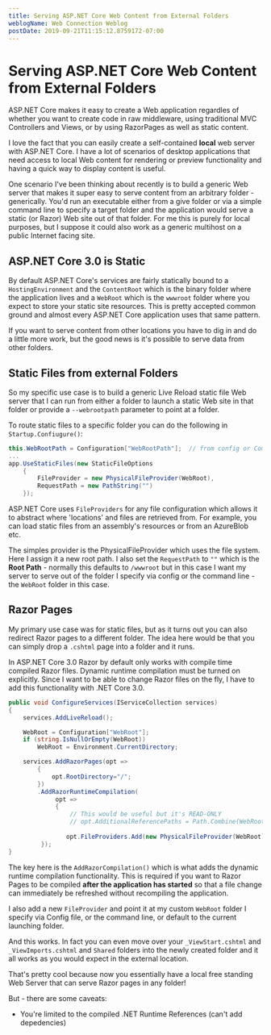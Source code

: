 ```yaml
---
title: Serving ASP.NET Core Web Content from External Folders
weblogName: Web Connection Weblog
postDate: 2019-09-21T11:15:12.8759172-07:00
---
```

# Serving ASP.NET Core Web Content from External Folders

ASP.NET Core makes it easy to create a Web application regardles of whether you want to create code in raw middleware, using traditional MVC Controllers and Views, or by using RazorPages as well as static content.

I love the fact that you can easily create a self-contained **local** web server with ASP.NET Core. I have a lot of scenarios of desktop applications that need access to local Web content for rendering or preview functionality and having a quick way to display content is useful.

One scenario I've been thinking about recently is to build a generic Web server that makes it super easy to serve content from an arbitrary folder - generically. You'd run an executable  either from a give folder or via a simple command line to specify a target folder and the application would serve a static (or Razor) Web site out of that folder. For me this is purely for local purposes, but I suppose it could also work as a generic multihost on a public Internet facing site.

## ASP.NET Core 3.0 is Static
By default ASP.NET Core's services are fairly statically bound to a `HostingEnvironment` and the `ContentRoot` which is the binary folder where the application lives and a `WebRoot` which is the `wwwroot` folder where you expect to store your static site resources. This is pretty accepted common ground and almost every ASP.NET Core application uses that same pattern.

If you want to serve content from other locations you have to dig in and do a little more work, but the good news is it's possible to serve data from other folders.


## Static Files from external Folders
So my specific use case is to build a generic Live Reload static file Web server that I can run from either a folder to launch a static Web site in that folder or provide a `--webrootpath` parameter to point at a folder.


To route static files to a specific folder you can do the following in `Startup.Confiugure()`:

```cs
this.WebRootPath = Configuration["WebRootPath"];  // from config or CommandLine
...
app.UseStaticFiles(new StaticFileOptions
    {
        FileProvider = new PhysicalFileProvider(WebRoot),
        RequestPath = new PathString("")
    });
```

ASP.NET Core uses `FileProviders` for any file configuration which allows it to abstract where 'locations' and files are retrieved from. For example, you can load static files from an assembly's resources or from an AzureBlob etc.

The simples provider is the PhysicalFileProvider which uses the file system. Here I assign it a new root path. I also set the `RequestPath` to `""` which is the **Root Path** - normally this defaults to `/wwwroot` but in this case I want my server to serve out of the folder I specify via config or the command line - the `WebRoot` folder in this case.


## Razor Pages 
My primary use case was for static files, but as it turns out you can also redirect Razor pages to a different folder. The idea here would be that you can simply drop a `.cshtml` page into a folder and it runs.

In ASP.NET Core 3.0 Razor by default only works with compile time compiled Razor files. Dynamic runtime compilation must be turned on explicitly. Since I want to be able to change Razor files on the fly, I have to add this functionality with .NET Core 3.0.

```csharp
public void ConfigureServices(IServiceCollection services)
{
    services.AddLiveReload();

    WebRoot = Configuration["WebRoot"];
    if (string.IsNullOrEmpty(WebRoot))
        WebRoot = Environment.CurrentDirectory;

    services.AddRazorPages(opt =>
        {
            opt.RootDirectory="/";
        })
        .AddRazorRuntimeCompilation(
             opt =>
             {
                 // This would be useful but it's READ-ONLY
                 // opt.AdditionalReferencePaths = Path.Combine(WebRoot,"bin");
        
                opt.FileProviders.Add(new PhysicalFileProvider(WebRoot));
         });
}
```

The key here is the `AddRazorCompilation()` which is what adds the dynamic runtime compilation functionality. This is required if you want to Razor Pages to be compiled **after the application has started** so that a file change can immediately be refreshed without recompiling the application.

I also add a new `FileProvider` and point it at my custom `WebRoot` folder I specify via Config file, or the command line, or default to the current launching folder.

And this works. In fact you can even move over your `_ViewStart.cshtml` and `_ViewImports.cshtml` and `Shared` folders into the newly created folder and it all works as you would expect in the external location. 

That's pretty cool because now you essentially have a local free standing Web Server that can serve Razor pages in any folder!

But - there are some caveats:

* You're limited to the compiled .NET Runtime References (can't add depedencies)


